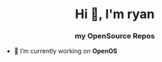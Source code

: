 <h1 align="center">Hi 👋, I'm ryan</h1>
<h3 align="center">my OpenSource Repos</h3>

- 🔭 I’m currently working on **OpenOS**
